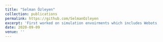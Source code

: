 ```yaml
---
title: "Selman Özleyen"
collection: publications
permalink: https://github.com/SelmanOzleyen
excerpt: 'First worked on simulation envoirments which includes Webots, Unreal and Gazebo. On the PID module, I came up with the both the pid algorithms. Last days due to emergency I guided my teammates to deploy the program.'
date: 2020-09-09
venue: ''
---
```

